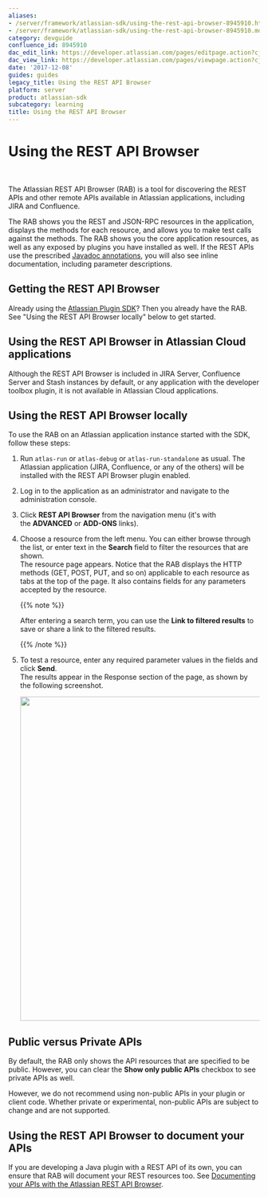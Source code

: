 ```yaml
---
aliases:
- /server/framework/atlassian-sdk/using-the-rest-api-browser-8945910.html
- /server/framework/atlassian-sdk/using-the-rest-api-browser-8945910.md
category: devguide
confluence_id: 8945910
dac_edit_link: https://developer.atlassian.com/pages/editpage.action?cjm=wozere&pageId=8945910
dac_view_link: https://developer.atlassian.com/pages/viewpage.action?cjm=wozere&pageId=8945910
date: '2017-12-08'
guides: guides
legacy_title: Using the REST API Browser
platform: server
product: atlassian-sdk
subcategory: learning
title: Using the REST API Browser
---
```

# Using the REST API Browser

 

The Atlassian REST API Browser (RAB) is a tool for discovering the REST APIs and other remote APIs available in Atlassian applications, including JIRA and Confluence.

The RAB shows you the REST and JSON-RPC resources in the application, displays the methods for each resource, and allows you to make test calls against the methods. The RAB shows you the core application resources, as well as any exposed by plugins you have installed as well. If the REST APIs use the prescribed <a href="http://www.oracle.com/technetwork/java/javase/documentation/index-137868.html#tag" class="external-link">Javadoc annotations</a>, you will also see inline documentation, including parameter descriptions.

## Getting the REST API Browser

Already using the [Atlassian Plugin SDK](https://developer.atlassian.com/display/DOCS/Working+with+the+SDK)? Then you already have the RAB. See "Using the REST API Browser locally" below to get started.

## Using the REST API Browser in Atlassian Cloud applications

Although the REST API Browser is included in JIRA Server, Confluence Server and Stash instances by default, or any application with the developer toolbox plugin, it is not available in Atlassian Cloud applications.

## Using the REST API Browser locally

To use the RAB on an Atlassian application instance started with the SDK, follow these steps:

1.  Run `atlas-run` or `atlas-debug` or `atlas-run-standalone` as usual. The Atlassian application (JIRA, Confluence, or any of the others) will be installed with the REST API Browser plugin enabled.
2.  Log in to the application as an administrator and navigate to the administration console.
3.  Click **REST API Browser** from the navigation menu (it's with the **ADVANCED** or **ADD-ONS** links).
4.  Choose a resource from the left menu. You can either browse through the list, or enter text in the **Search** field to filter the resources that are shown.  
    The resource page appears. Notice that the RAB displays the HTTP methods (GET, POST, PUT, and so on) applicable to each resource as tabs at the top of the page. It also contains fields for any parameters accepted by the resource.

    {{% note %}}

    After entering a search term, you can use the **Link to filtered results** to save or share a link to the filtered results. 

    {{% /note %}}

5.  To test a resource, enter any required parameter values in the fields and click **Send**.  
    The results appear in the Response section of the page, as shown by the following screenshot.  

    <img src="/server/framework/atlassian-sdk/images/newrabviewer.png" width="650" />

## Public versus Private APIs

By default, the RAB only shows the API resources that are specified to be public. However, you can clear the **Show only public APIs** checkbox to see private APIs as well.

However, we do not recommend using non-public APIs in your plugin or client code. Whether private or experimental, non-public APIs are subject to change and are not supported.

## Using the REST API Browser to document your APIs

If you are developing a Java plugin with a REST API of its own, you can ensure that RAB will document your REST resources too. See [Documenting your APIs with the Atlassian REST API Browser](/server/framework/atlassian-sdk/documenting-your-apis-with-the-atlassian-rest-api-browser).
























































































































































